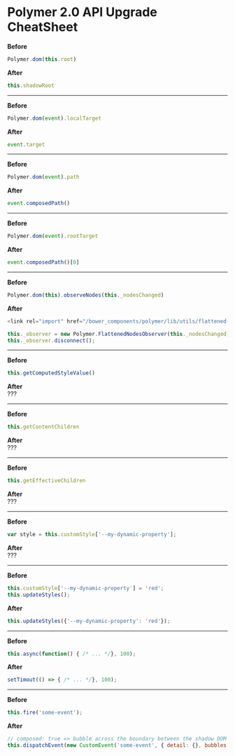 # Polymer 2.0 API Upgrade CheatSheet

**Before**
```js
Polymer.dom(this.root)
```

**After**
```js
this.shadowRoot
```

---

**Before**
```js
Polymer.dom(event).localTarget
```

**After**
```js
event.target
```

---

**Before**
```js
Polymer.dom(event).path
```

**After**
```js
event.composedPath()
```

---

**Before**
```js
Polymer.dom(event).rootTarget
```

**After**
```js
event.composedPath()[0]
```

---

**Before**
```js
Polymer.dom(this).observeNodes(this._nodesChanged)
```

**After**
```js
<link rel="import" href="/bower_components/polymer/lib/utils/flattened-nodes-observer.html">

this._observer = new Polymer.FlattenedNodesObserver(this._nodesChanged);
this._observer.disconnect();
```

---

**Before**  
```js
this.getComputedStyleValue()
```

**After**  
???

---

**Before**
```js
this.getContentChildren
```

**After**  
???

---

**Before**  
```js
this.getEffectiveChildren
```

**After**  
???

---

**Before**
```js
var style = this.customStyle['--my-dynamic-property'];
```

**After**  
???

---

**Before**
```js
this.customStyle['--my-dynamic-property'] = 'red';
this.updateStyles();
```

**After**
```js
this.updateStyles({'--my-dynamic-property': 'red'});
```

---

**Before**
```js
this.async(function() { /* ... */}, 100);
```

**After**
```js
setTimout(() => { /* ... */}, 100);
```

---

**Before**
```js
this.fire('some-event');
```

**After**
```js
// composed: true => bubble across the boundary between the shadow DOM and the regular DOM
this.dispatchEvent(new CustomEvent('some-event', { detail: {}, bubbles: true, composed: true }));
```
